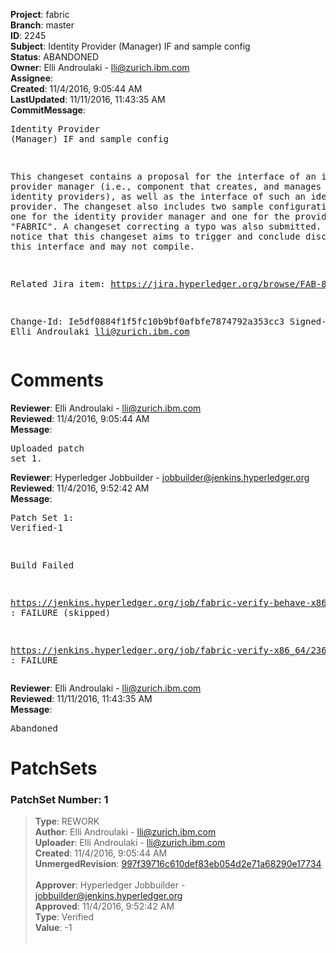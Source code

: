 <strong>Project</strong>: fabric<br><strong>Branch</strong>: master<br><strong>ID</strong>: 2245<br><strong>Subject</strong>: Identity Provider (Manager) IF and sample config<br><strong>Status</strong>: ABANDONED<br><strong>Owner</strong>: Elli Androulaki - lli@zurich.ibm.com<br><strong>Assignee</strong>:<br><strong>Created</strong>: 11/4/2016, 9:05:44 AM<br><strong>LastUpdated</strong>: 11/11/2016, 11:43:35 AM<br><strong>CommitMessage</strong>:<br><pre>Identity Provider (Manager) IF and sample config

This changeset contains a proposal for the interface of an identity
provider manager (i.e., component that creates, and manages one or more
identity providers), as well as the interface of such an identity
provider. The changeset also includes two sample configuration files, one
for the identity provider manager and one for the provider of type
"FABRIC". A changeset correcting a typo was also submitted.
Please notice that this changeset aims to trigger and conclude discussions
on this interface and may not compile.

Related Jira item: https://jira.hyperledger.org/browse/FAB-829

Change-Id: Ie5df0884f1f5fc10b9bf0afbfe7874792a353cc3
Signed-off-by: Elli Androulaki <lli@zurich.ibm.com>
</pre><h1>Comments</h1><strong>Reviewer</strong>: Elli Androulaki - lli@zurich.ibm.com<br><strong>Reviewed</strong>: 11/4/2016, 9:05:44 AM<br><strong>Message</strong>: <pre>Uploaded patch set 1.</pre><strong>Reviewer</strong>: Hyperledger Jobbuilder - jobbuilder@jenkins.hyperledger.org<br><strong>Reviewed</strong>: 11/4/2016, 9:52:42 AM<br><strong>Message</strong>: <pre>Patch Set 1: Verified-1

Build Failed 

https://jenkins.hyperledger.org/job/fabric-verify-behave-x86_64/1230/ : FAILURE (skipped)

https://jenkins.hyperledger.org/job/fabric-verify-x86_64/2366/ : FAILURE</pre><strong>Reviewer</strong>: Elli Androulaki - lli@zurich.ibm.com<br><strong>Reviewed</strong>: 11/11/2016, 11:43:35 AM<br><strong>Message</strong>: <pre>Abandoned</pre><h1>PatchSets</h1><h3>PatchSet Number: 1</h3><blockquote><strong>Type</strong>: REWORK<br><strong>Author</strong>: Elli Androulaki - lli@zurich.ibm.com<br><strong>Uploader</strong>: Elli Androulaki - lli@zurich.ibm.com<br><strong>Created</strong>: 11/4/2016, 9:05:44 AM<br><strong>UnmergedRevision</strong>: [997f39716c610def83eb054d2e71a68290e17734](https://github.com/hyperledger-gerrit-archive/fabric/commit/997f39716c610def83eb054d2e71a68290e17734)<br><br><strong>Approver</strong>: Hyperledger Jobbuilder - jobbuilder@jenkins.hyperledger.org<br><strong>Approved</strong>: 11/4/2016, 9:52:42 AM<br><strong>Type</strong>: Verified<br><strong>Value</strong>: -1<br><br></blockquote>
